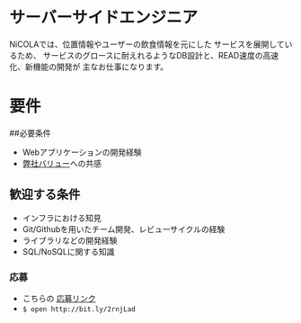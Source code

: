 # サーバーサイドエンジニア
NiCOLAでは、位置情報やユーザーの飲食情報を元にした
サービスを展開しているため、
サービスのグロースに耐えれるようなDB設計と、READ速度の高速化、新機能の開発が
主なお仕事になります。

# 要件
##必要条件
* Webアプリケーションの開発経験
* [弊社バリュー]()への共感

## 歓迎する条件
* インフラにおける知見
* Git/Githubを用いたチーム開発、レビューサイクルの経験
* ライブラリなどの開発経験
* SQL/NoSQLに関する知識


### 応募
* こちらの [応募リンク](http://bit.ly/2rnjLad)
* ```$ open http://bit.ly/2rnjLad```
